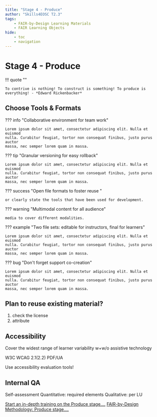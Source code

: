 ```yaml
---
title: "Stage 4 - Produce"
author: "Skills4EOSC T2.3"
tags: 
    - FAIR-by-Design Learning Materials
    - FAIR Learning Objects
hide:
    - toc
    - navigation
---
```


# Stage 4 - Produce

!!! quote ""

    To contrive is nothing! To construct is something! To produce is everything! - *Edward Rickenbacker​*

## Choose Tools & Formats

<div class="grid" markdown>

??? info "Collaborative environment for team work"

    Lorem ipsum dolor sit amet, consectetur adipiscing elit. Nulla et euismod
    nulla. Curabitur feugiat, tortor non consequat finibus, justo purus auctor
    massa, nec semper lorem quam in massa.

??? tip "Granular versioning for easy rollback"

    Lorem ipsum dolor sit amet, consectetur adipiscing elit. Nulla et euismod
    nulla. Curabitur feugiat, tortor non consequat finibus, justo purus auctor
    massa, nec semper lorem quam in massa.

??? success "Open file formats to foster reuse "

    or clearly state the tools that have been used for development.

??? warning "Multimodal content for all audience"

    media to cover different modalities. 
    
??? example "Two file sets: editable for instructors, final for learners"

    Lorem ipsum dolor sit amet, consectetur adipiscing elit. Nulla et euismod
    nulla. Curabitur feugiat, tortor non consequat finibus, justo purus auctor
    massa, nec semper lorem quam in massa.

??? bug "Don't forget support co-creation"

    Lorem ipsum dolor sit amet, consectetur adipiscing elit. Nulla et euismod
    nulla. Curabitur feugiat, tortor non consequat finibus, justo purus auctor
    massa, nec semper lorem quam in massa.




</div>

## Plan to reuse existing material? 

1. check the license 
2. attribute



## Accessibility

Cover the widest range of learner variability
w+w/o assistive technology

W3C WCAG 2.1(2.2)
PDF/UA

Use accessibility evaluation tools!





## Internal QA

Self-assessment
Quantitative: required elements
Qualitative: per LU






​<a href="https://fair-by-design-methodology.github.io/FAIR-by-Design_ToT/latest/Stage%204%20%E2%80%93%20Produce/08-Development%20Tools/08-Introduction%20to%20Markdown%20and%20Git/" class="btn btn-dark text-white btn-lg btn-block">Start an in-depth training on the Produce stage....</a>
<a href="https://fair-by-design-methodology.github.io/FAIR-by-Design_Book/4%20-%20FAIR-by-design%20learning%20materials%20creation/4.1%20-%20Workflow%20stages%20description/414-produce/" class="btn btn-dark text-white btn-lg btn-block">FAIR-by-Design Methodology: Produce stage....</a>